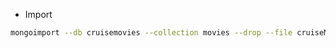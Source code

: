 - Import
```bash
mongoimport --db cruisemovies --collection movies --drop --file cruiseMovies.json --jsonArray
```
